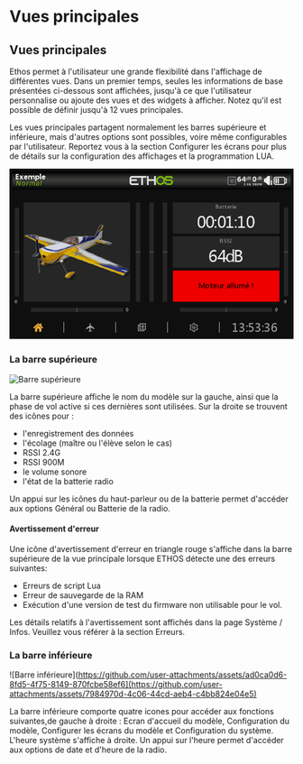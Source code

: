 
# Vues principales

## Vues principales

Ethos permet à l'utilisateur une grande flexibilité dans l'affichage de différentes vues. Dans un premier temps, seules les informations de base présentées ci-dessous sont affichées, jusqu'à ce que l'utilisateur personnalise ou ajoute des vues et des widgets à afficher. Notez qu'il est possible de définir jusqu'à 12 vues principales.

Les vues principales partagent normalement les barres supérieure et inférieure, mais d'autres options sont possibles, voire même configurables par l'utilisateur. Reportez vous à la section Configurer les écrans pour plus de détails sur la configuration des affichages et la programmation LUA.

![Exemple de vue principale](.gitbook/assets/mainviews1.png)

### La barre supérieure

![Barre supérieure](https://github.com/user-attachments/assets/ad0ca0d6-8fd5-4f75-8149-870fcbe58ef6)

La barre supérieure affiche le nom du modèle sur la gauche, ainsi que la phase de vol active si ces dernières sont utilisées. Sur la droite se trouvent des icônes pour :

* l'enregistrement des données
* l'écolage (maître ou l'élève selon le cas)
* RSSI 2.4G
* RSSI 900M
* le volume sonore
* l'état de la batterie radio

Un appui sur les icônes du haut-parleur ou de la batterie permet d'accéder aux options Général ou Batterie de la radio.

#### Avertissement d'erreur

Une icône d'avertissement d'erreur en triangle rouge s'affiche dans la barre supérieure de la vue principale lorsque ETHOS détecte une des erreurs suivantes:

* Erreurs de script Lua
* Erreur de sauvegarde de la RAM
* Exécution d'une version de test du firmware non utilisable pour le vol.

Les détails relatifs à l'avertissement sont affichés dans la page Système / Infos. Veuillez vous référer à la section Erreurs.

### La barre inférieure

![Barre inférieure](https://github.com/user-attachments/assets/ad0ca0d6-8fd5-4f75-8149-870fcbe58ef6](https://github.com/user-attachments/assets/7984970d-4c06-44cd-aeb4-c4bb824e04e5)

La barre inférieure comporte quatre icones pour accéder aux fonctions suivantes,de gauche à droite : Ecran d'accueil du modèle, Configuration du modèle, Configurer les écrans du modèle et Configuration du système. L'heure système s'affiche à droite. Un appui sur l'heure permet d'accéder aux options de date et d'heure de la radio.
